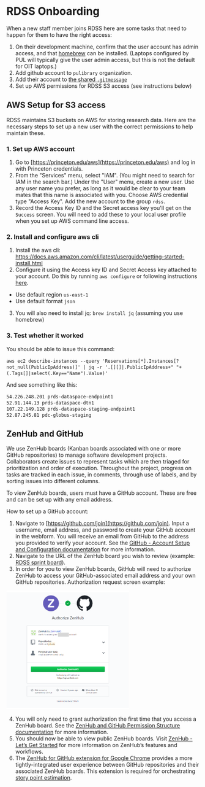# RDSS Onboarding

When a new staff member joins RDSS here are some tasks that need to happen for them to have the right access:

1. On their development machine, confirm that the user account has admin access, and that [homebrew](https://brew.sh/) can be installed. (Laptops configured by PUL will typically give the user admin access, but this is not the default for OIT laptops.)
1. Add github account to `pulibrary` organization.
1. Add their account to [the shared `.gitmessage`](https://github.com/pulibrary/pul-the-hard-way/blob/main/gitmessage.md)
1. Set up AWS permissions for RDSS S3 access (see instructions below)

## AWS Setup for S3 access

RDSS maintains S3 buckets on AWS for storing research data. Here are the necessary steps to set up a new user with the correct permissions to help maintain these.

### 1. Set up AWS account

1. Go to [https://princeton.edu/aws](https://princeton.edu/aws) and log in with Princeton credentials.
2. From the "Services" menu, select "IAM". (You might need to search for IAM in the search bar.) Under the "User" menu, create a new user. Use any user name you prefer, as long as it would be clear to your team mates that this name is associated with you. Choose AWS credential type "Access Key". Add the new account to the group `rdss`.
3. Record the Access Key ID and the Secret access key you'll get on the `Success` screen. You will need to add these to your local user profile when you set up AWS command line access.

### 2. Install and configure aws cli

1. Install the aws cli: https://docs.aws.amazon.com/cli/latest/userguide/getting-started-install.html
2. Configure it using the Access key ID and Secret Access key attached to your account. Do this by running `aws configure` or following instructions [here](https://docs.aws.amazon.com/cli/latest/userguide/getting-started-quickstart.html).

- Use default region `us-east-1`
- Use default format `json`

3. You will also need to install jq: `brew install jq` (assuming you use homebrew)

### 3. Test whether it worked

You should be able to issue this command:

```
aws ec2 describe-instances --query 'Reservations[*].Instances[?not_null(PublicIpAddress)]' | jq -r '.[][]|.PublicIpAddress+" "+(.Tags[]|select(.Key=="Name").Value)'
```

And see something like this:

```
54.226.248.201 prds-dataspace-endpoint1
52.91.144.13 prds-dataspace-dtn1
107.22.149.128 prds-dataspace-staging-endpoint1
52.87.245.81 pdc-globus-staging
```

## ZenHub and GitHub

We use ZenHub boards (Kanban boards associated with one or more GitHub repositories) to manage software development projects. Collaborators create issues to represent tasks which are then triaged for prioritization and order of execution.  Throughout the project, progress on tasks are tracked in each issue, in comments, through use of labels, and by sorting issues into different columns.

To view ZenHub boards, users must have a GitHub account. These are free and can be set up with any email address.

How to set up a GitHub account:

1. Navigate to [https://github.com/join](https://github.com/join).  Input a username, email address, and password to create your GitHub account in the webform. You will receive an email from GitHub to the address you provided to verify your account.  See the [GitHub - Account Setup and Configuration documentation](https://git-scm.com/book/en/v2/GitHub-Account-Setup-and-Configuration) for more information.
2. Navigate to the URL of the ZenHub board you wish to review (example: [RDSS sprint board](https://app.zenhub.com/workspaces/rdss-61a4f1a12a399b001730f65a/board)).
3. In order for you to view ZenHub boards, GitHub will need to authorize ZenHub to access your GitHub-associated email address and your own GitHub repositories.
  Authorization request screen example:

  ![](images/zenhub.png)

4. You will only need to grant authorization the first time that you access a ZenHub board.  See the [ZenHub and GitHub Permission Structure documentation](https://help.zenhub.com/support/solutions/articles/43000037261-github-permissions-and-access-in-zenhub) for more information.
5. You should now be able to view public ZenHub boards. Visit [ZenHub - Let’s Get Started](https://help.zenhub.com/support/solutions/43000361405) for more information on ZenHub’s features and workflows.  
6. The [ZenHub for GitHub extension for Google Chrome](https://chromewebstore.google.com/detail/zenhub-for-github/ogcgkffhplmphkaahpmffcafajaocjbd) provides a more tightly-integrated user experience between GitHub repositories and their associated ZenHub boards.  This extension is required for orchestrating [story point estimation](https://github.com/pulibrary/rdss-handbook/blob/main/issues.md#story-point-estimation).


